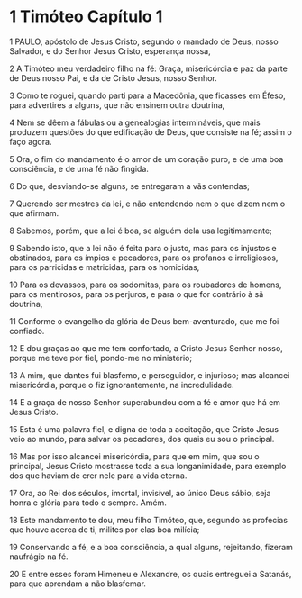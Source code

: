 # 1 Timóteo Capítulo 1

1	PAULO, apóstolo de Jesus Cristo, segundo o mandado de Deus, nosso Salvador, e do Senhor Jesus Cristo, esperança nossa,

2	A Timóteo meu verdadeiro filho na fé: Graça, misericórdia e paz da parte de Deus nosso Pai, e da de Cristo Jesus, nosso Senhor.

3	Como te roguei, quando parti para a Macedônia, que ficasses em Éfeso, para advertires a alguns, que não ensinem outra doutrina,

4	Nem se dêem a fábulas ou a genealogias intermináveis, que mais produzem questões do que edificação de Deus, que consiste na fé; assim o faço agora.

5	Ora, o fim do mandamento é o amor de um coração puro, e de uma boa consciência, e de uma fé não fingida.

6	Do que, desviando-se alguns, se entregaram a vãs contendas;

7	Querendo ser mestres da lei, e não entendendo nem o que dizem nem o que afirmam.

8	Sabemos, porém, que a lei é boa, se alguém dela usa legitimamente;

9	Sabendo isto, que a lei não é feita para o justo, mas para os injustos e obstinados, para os ímpios e pecadores, para os profanos e irreligiosos, para os parricidas e matricidas, para os homicidas,

10	Para os devassos, para os sodomitas, para os roubadores de homens, para os mentirosos, para os perjuros, e para o que for contrário à sã doutrina,

11	Conforme o evangelho da glória de Deus bem-aventurado, que me foi confiado.

12	E dou graças ao que me tem confortado, a Cristo Jesus Senhor nosso, porque me teve por fiel, pondo-me no ministério;

13	A mim, que dantes fui blasfemo, e perseguidor, e injurioso; mas alcancei misericórdia, porque o fiz ignorantemente, na incredulidade.

14	E a graça de nosso Senhor superabundou com a fé e amor que há em Jesus Cristo.

15	Esta é uma palavra fiel, e digna de toda a aceitação, que Cristo Jesus veio ao mundo, para salvar os pecadores, dos quais eu sou o principal.

16	Mas por isso alcancei misericórdia, para que em mim, que sou o principal, Jesus Cristo mostrasse toda a sua longanimidade, para exemplo dos que haviam de crer nele para a vida eterna.

17	Ora, ao Rei dos séculos, imortal, invisível, ao único Deus sábio, seja honra e glória para todo o sempre. Amém.

18	Este mandamento te dou, meu filho Timóteo, que, segundo as profecias que houve acerca de ti, milites por elas boa milícia;

19	Conservando a fé, e a boa consciência, a qual alguns, rejeitando, fizeram naufrágio na fé.

20	E entre esses foram Himeneu e Alexandre, os quais entreguei a Satanás, para que aprendam a não blasfemar.

